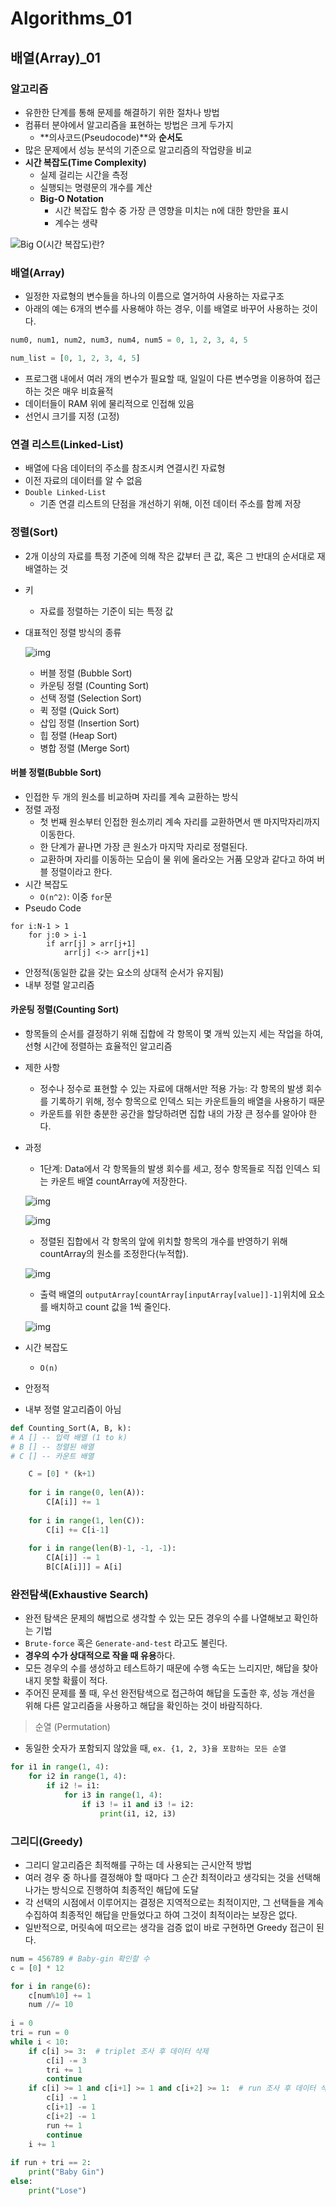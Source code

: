 # Algorithms_01

## 배열(Array)_01

### 알고리즘

-   유한한 단계를 통해 문제를 해결하기 위한 절차나 방법
-   컴퓨터 분야에서 알고리즘을 표현하는 방법은 크게 두가지
    -   **의사코드(Pseudocode)**와 **순서도**
-   많은 문제에서 성능 분석의 기준으로 알고리즘의 작업량을 비교
-   **시간 복잡도(Time Complexity)**
    -   실제 걸리는 시간을 측정
    -   실행되는 명령문의 개수를 계산
    -   **Big-O Notation**
        -   시간 복잡도 함수 중 가장 큰 영향을 미치는 n에 대한 항만을 표시
        -   계수는 생략

![Big O(시간 복잡도)란?](https://blog.kakaocdn.net/dn/dqt3XN/btqxKAwgT7d/KrLD2p4Ea1VeKzj8jkuLN0/img.jpg)



### 배열(Array)

-   일정한 자료형의 변수들을 하나의 이름으로 열거하여 사용하는 자료구조
-   아래의 예는 6개의 변수를 사용해야 하는 경우, 이를 배열로 바꾸어 사용하는 것이다.

```python
num0, num1, num2, num3, num4, num5 = 0, 1, 2, 3, 4, 5

num_list = [0, 1, 2, 3, 4, 5]
```

-   프로그램 내에서 여러 개의 변수가 필요할 때, 일일이 다른 변수명을 이용하여 접근하는 것은 매우 비효율적
-   데이터들이 RAM 위에 물리적으로 인접해 있음
-   선언시 크기를 지정 (고정)



### 연결 리스트(Linked-List)

-   배열에 다음 데이터의 주소를 참조시켜 연결시킨 자료형
-   이전 자료의 데이터를 알 수 없음
-   `Double Linked-List`
    -   기존 연결 리스트의 단점을 개선하기 위해, 이전 데이터 주소를 함께 저장



### 정렬(Sort)

-   2개 이상의 자료를 특정 기준에 의해 작은 값부터 큰 값, 혹은 그 반대의 순서대로 재배열하는 것

-   키

    -   자료를 정렬하는 기준이 되는 특정 값

-   대표적인 정렬 방식의 종류

    ![img](https://d2.naver.com/content/images/2020/01/img.png)

    -   버블 정렬 (Bubble Sort)
    -   카운팅 정렬 (Counting Sort)
    -   선택 정렬 (Selection Sort)
    -   퀵 정렬 (Quick Sort)
    -   삽입 정렬 (Insertion Sort)
    -   힙 정렬 (Heap Sort)
    -   병합 정렬 (Merge Sort)

#### 버블 정렬(Bubble Sort)

-   인접한 두 개의 원소를 비교하며 자리를 계속 교환하는 방식
-   정렬 과정
    -   첫 번째 원소부터 인접한 원소끼리 계속 자리를 교환하면서 맨 마지막자리까지 이동한다.
    -   한 단계가 끝나면 가장 큰 원소가 마지막 자리로 정렬된다.
    -   교환하며 자리를 이동하는 모습이 물 위에 올라오는 거품 모양과 같다고 하여 버블 정렬이라고 한다.
-   시간 복잡도
    -   `O(n^2)`: 이중 `for`문
-   Pseudo Code

```
for i:N-1 > 1
	for j:0 > i-1
		if arr[j] > arr[j+1]
			arr[j] <-> arr[j+1]
```

-   안정적(동일한 값을 갖는 요소의 상대적 순서가 유지됨)
-   내부 정렬 알고리즘

#### 카운팅 정렬(Counting Sort)

-   항목들의 순서를 결정하기 위해 집합에 각 항목이 몇 개씩 있는지 세는 작업을 하여, 선형 시간에 정렬하는 효율적인 알고리즘

-   제한 사항

    -   정수나 정수로 표현할 수 있는 자료에 대해서만 적용 가능: 각 항목의 발생 회수를 기록하기 위해, 정수 항목으로 인덱스 되는 카운트들의 배열을 사용하기 때문
    -   카운트를 위한 충분한 공간을 할당하려면 집합 내의 가장 큰 정수를 알아야 한다.

-   과정

    -   1단계: Data에서 각 항목들의 발생 회수를 세고, 정수 항목들로 직접 인덱스 되는 카운트 배열 countArray에 저장한다.

    ![img](https://ichi.pro/assets/images/max/724/1*KU8AtbmRrYCp6Yhvq3T1DQ.png)

    ![img](https://ichi.pro/assets/images/max/724/1*NJx2YVjxBNuhnshg8KtZMQ.png)

    -   정렬된 집합에서 각 항목의 앞에 위치할 항목의 개수를 반영하기 위해 countArray의 원소를 조정한다(누적합).

    ![img](https://ichi.pro/assets/images/max/724/1*Ol87vz2H-GMCb4wRr_pZAw.png)

    -   출력 배열의 `outputArray[countArray[inputArray[value]]-1]`위치에 요소를 배치하고 count 값을 1씩 줄인다.

    ![img](https://ichi.pro/assets/images/max/724/1*V2QfYN8ML_SmOXx4PVZP-w.png)

-   시간 복잡도

    -   `O(n)`

-   안정적

-   내부 정렬 알고리즘이 아님

```python
def Counting_Sort(A, B, k):
# A [] -- 입력 배열 (1 to k)
# B [] -- 정렬된 배열
# C [] -- 카운트 배열

	C = [0] * (k+1)
	
	for i in range(0, len(A)):
		C[A[i]] += 1
		
	for i in range(1, len(C)):
		C[i] += C[i-1]
		
	for i in range(len(B)-1, -1, -1):
		C[A[i]] -= 1
		B[C[A[i]]] = A[i]
```

### 완전탐색(Exhaustive Search)

-   완전 탐색은 문제의 해법으로 생각할 수 있는 모든 경우의 수를 나열해보고 확인하는 기법
-   `Brute-force` 혹은 `Generate-and-test` 라고도 불린다.
-   **경우의 수가 상대적으로 작을 때 유용**하다.
-   모든 경우의 수를 생성하고 테스트하기 때문에 수행 속도는 느리지만, 해답을 찾아내지 못할 확률이 적다.
-   주어진 문제를 풀 때, 우선 완전탐색으로 접근하여 해답을 도출한 후, 성능 개선을 위해 다른 알고리즘을 사용하고 해답을 확인하는 것이 바람직하다.

>   순열 (Permutation)

-   동일한 숫자가 포함되지 않았을 때, `ex. {1, 2, 3}을 포함하는 모든 순열`

```python
for i1 in range(1, 4):
	for i2 in range(1, 4):
		if i2 != i1:
			for i3 in range(1, 4):
				if i3 != i1 and i3 != i2:
					print(i1, i2, i3)
```

### 그리디(Greedy)

-   그리디 알고리즘은 최적해를 구하는 데 사용되는 근시안적 방법
-   여러 경우 중 하나를 결정해야 할 때마다 그 순간 최적이라고 생각되는 것을 선택해 나가는 방식으로 진행하여 최종적인 해답에 도달
-   각 선택의 시점에서 이루어지는 결정은 지역적으로는 최적이지만, 그 선택들을 계속 수집하여 최종적인 해답을 만들었다고 하여 그것이 최적이라는 보장은 없다.
-   일반적으로, 머릿속에 떠오르는 생각을 검증 없이 바로 구현하면 Greedy 접근이 된다.

```python
num = 456789 # Baby-gin 확인할 수
c = [0] * 12

for i in range(6):
    c[num%10] += 1
    num //= 10
    
i = 0
tri = run = 0
while i < 10:
    if c[i] >= 3:  # triplet 조사 후 데이터 삭제
        c[i] -= 3
        tri += 1
        continue
    if c[i] >= 1 and c[i+1] >= 1 and c[i+2] >= 1:  # run 조사 후 데이터 삭제
        c[i] -= 1
        c[i+1] -= 1
        c[i+2] -= 1
        run += 1
        continue
    i += 1
    
if run + tri == 2:
    print("Baby Gin")
else:
    print("Lose")
```

